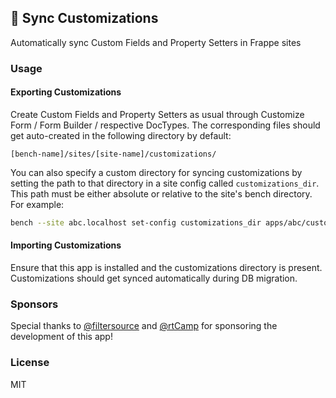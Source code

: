## 🔁 Sync Customizations

Automatically sync Custom Fields and Property Setters in Frappe sites


### Usage

#### Exporting Customizations

Create Custom Fields and Property Setters as usual through Customize Form / Form Builder / respective DocTypes. The corresponding files should get auto-created in the following directory by default:

```
[bench-name]/sites/[site-name]/customizations/
```

You can also specify a custom directory for syncing customizations by setting the path to that directory in a site config called `customizations_dir`. This path must be either absolute or relative to the site's bench directory. For example:

```bash
bench --site abc.localhost set-config customizations_dir apps/abc/customizations
```


#### Importing Customizations

Ensure that this app is installed and the customizations directory is present. Customizations should get synced automatically during DB migration.

### Sponsors

Special thanks to [@filtersource](https://github.com/filtersource) and [@rtCamp](https://github.com/rtCamp) for sponsoring the development of this app!

### License

MIT
